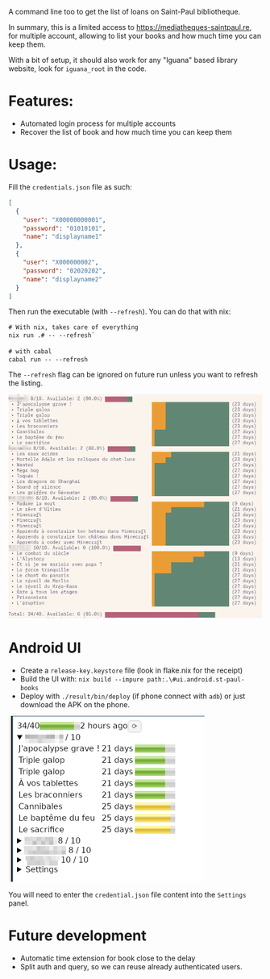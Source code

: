 A command line too to get the list of loans on Saint-Paul bibliotheque.

In summary, this is a limited access to https://mediatheques-saintpaul.re, for
multiple account, allowing to list your books and how much time you can keep
them.

With a bit of setup, it should also work for any "Iguana" based library website, look for `iguana_root` in the code.

# Features:

- Automated login process for multiple accounts
- Recover the list of book and how much time you can keep them

# Usage:

Fill the `credentials.json` file as such:

```json
[
  {
    "user": "X00000000001",
    "password": "01010101",
    "name": "displayname1"
  },
  {
    "user": "X000000002",
    "password": "02020202",
    "name": "displayname2"
  }
]
```

Then run the executable (with `--refresh`). You can do that with nix:

```
# With nix, takes care of everything
nix run .# -- --refresh`

# with cabal
cabal run -- --refresh
```

The `--refresh` flag can be ignored on future run unless you want to refresh the listing.

![](assets/example.png)

# Android UI

- Create a `release-key.keystore` file (look in flake.nix for the receipt)
- Build the UI with: `nix build --impure path:.\#ui.android.st-paul-books`
- Deploy with `./result/bin/deploy` (if phone connect with `adb`) or just download the APK on the phone.


![](assets/android-ui.png)

You will need to enter the `credential.json` file content into the `Settings` panel.

# Future development

- Automatic time extension for book close to the delay
- Split auth and query, so we can reuse already authenticated users.
